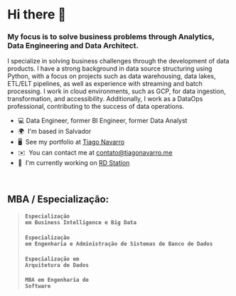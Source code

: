 
Hi there 👋
==============================

<!-- Senior Data Engineer
-------------------- -->
<!--## Data Engineer | Data Specialist | DataOps.-->

### My focus is to solve business problems through Analytics, Data Engineering and Data Architect.

I specialize in solving business challenges through the development of data products. I have a strong background in data source structuring using Python, with a focus on projects such as data warehousing, data lakes, ETL/ELT pipelines, as well as experience with streaming and batch processing. I work in cloud environments, such as GCP, for data ingestion, transformation, and accessibility. Additionally, I work as a DataOps professional, contributing to the success of data operations.

* 💻 Data Engineer, former BI Engineer, former Data Analyst
* 🌍  I'm based in Salvador
* 🖥️  See my portfolio at [Tiago Navarro](http://tiagonavarro.me)
* ✉️  You can contact me at [contato@tiagonavarro.me](mailto:contato@tiagonavarro.me)
* 🚀  I'm currently working on [RD Station](http://rdstation.com)
<br>

## MBA / Especialização:

> #### <code>Especialização em Business Intelligence e Big Data</code>
> #### <code>Especialização em Engenharia e Administração de Sistemas de Banco de Dados</code>
> #### <code>Especialização em Arquitetura de Dados</code>
> #### <code>MBA em Engenharia de Software</code>
<br>
